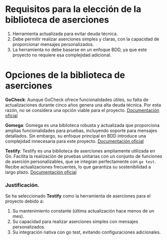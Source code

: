 # Requisitos para la elección de la biblioteca de aserciones
1. Herramienta actualizada para evitar deuda técnica.
2. Debe permitir realizar aserciones simples y claras, con la capacidad de proporcionar mensajes personalizados.
3. La herramienta no debe basarse en un enfoque BDD, ya que este proyecto no requiere esa complejidad adicional.

# Opciones de la biblioteca de aserciones

**GoCheck**: Aunque GoCheck ofrece funcionalidades útiles, su falta de actualizaciones durante cinco años genera una alta deuda técnica. Por esta razón, no se considera una opción viable para el proyecto.
[Documentación oficial](https://github.com/go-check/check)

**Gomega**: Gomega es una biblioteca robusta y actualizada que proporciona amplias funcionalidades para pruebas, incluyendo soporte para mensajes detallados. Sin embargo, su enfoque principal en BDD introduce una complejidad innecesaria para este proyecto.
[Documentación oficial](https://github.com/onsi/gomega)

**Testify**: Testify es una biblioteca de aserciones ampliamente utilizada en Go. Facilita la realización de pruebas unitarias con un conjunto de funciones de aserción personalizables, que se integran perfectamente con `go test`. Recibe actualizaciones frecuentes, lo que garantiza su sostenibilidad a largo plazo.
[Documentación oficial](https://github.com/stretchr/testify) 

### Justificación.
Se ha seleccionado **Testify** como la herramienta de aserciones para el proyecto debido a:

1. Su mantenimiento constante (última actualización hace menos de un mes).
3. Su capacidad para realizar aserciones simples con mensajes personalizados.
4. Su integración nativa con go test, evitando configuraciones adicionales.